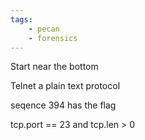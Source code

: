```yaml
---
tags:
    - pecan
    - forensics
---
```



Start near the bottom


Telnet a plain text protocol

seqence 394 has the flag

tcp.port == 23 and tcp.len > 0